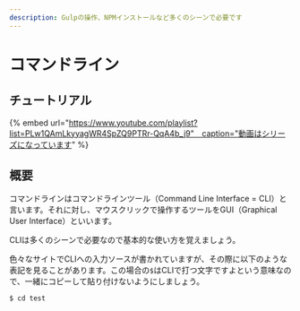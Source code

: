 ```yaml
---
description: Gulpの操作、NPMインストールなど多くのシーンで必要です
---
```


# コマンドライン

## チュートリアル

{% embed url="https://www.youtube.com/playlist?list=PLw1QAmLkyyagWR4SpZQ9PTRr-QqA4b_j9"　caption="動画はシリーズになっています" %}

## 概要

コマンドラインはコマンドラインツール（Command Line Interface = CLI）と言います。それに対し、マウスクリックで操作するツールをGUI（Graphical User Interface）といいます。

CLIは多くのシーンで必要なので基本的な使い方を覚えましょう。

色々なサイトでCLIへの入力ソースが書かれていますが、その際に以下のような表記を見ることがあります。この場合の`$`はCLIで打つ文字ですよという意味なので、一緒にコピーして貼り付けないようにしましょう。

```bash
$ cd test
```